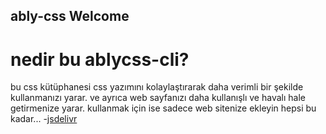 ## ably-css Welcome

# nedir bu ablycss-cli?
bu css kütüphanesi css yazımını kolaylaştırarak daha verimli bir şekilde kullanmanızı yarar.
ve ayrıca web sayfanızı daha kullanışlı ve havalı hale getirmenize yarar.
kullanmak için ise sadece web sitenize ekleyin hepsi bu kadar...
    -[jsdelivr]()
